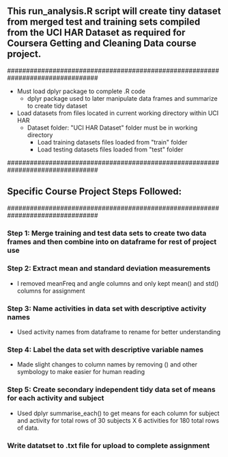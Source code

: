 ## This run_analysis.R script will create tiny dataset from merged test and training sets compiled from the UCI HAR Dataset as required for Coursera Getting and Cleaning Data course project.
################################################################################
* Must load dplyr package to complete .R code
  * dplyr package used to later manipulate data frames and summarize to create tidy dataset
* Load datasets from files located in current working directory within UCI HAR
  * Dataset folder: "UCI HAR Dataset" folder must be in working directory
    * Load training datasets files loaded from "train" folder
    * Load testing datasets files loaded from "test" folder

################################################################################
## Specific Course Project Steps Followed: ##
################################################################################

### Step 1: Merge training and test data sets to create two data frames and then combine into on dataframe for rest of project use
### Step 2: Extract mean and standard deviation measurements 
* I removed meanFreq and angle columns and only kept mean() and std() columns for assignment

### Step 3: Name activities in data set with descriptive activity names
* Used activity names from dataframe to rename for better understanding

### Step 4: Label the data set with descriptive variable names
* Made slight changes to column names by removing () and other symbology to make easier for human reading

### Step 5: Create secondary independent tidy data set of means for each activity and subject
* Used dplyr summarise_each() to get means for each column for subject and activity for total rows of 30 subjects X 6 activities for 180 total rows of data.

### Write datatset to .txt file for upload to complete assignment